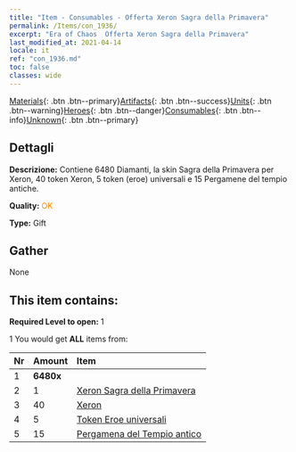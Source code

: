 ```yaml
---
title: "Item - Consumables - Offerta Xeron Sagra della Primavera"
permalink: /Items/con_1936/
excerpt: "Era of Chaos  Offerta Xeron Sagra della Primavera"
last_modified_at: 2021-04-14
locale: it
ref: "con_1936.md"
toc: false
classes: wide
---
```

 [Materials](/it/Items/){: .btn .btn--primary}[Artifacts](/it/Items/Artifacts/){: .btn .btn--success}[Units](/it/Items/Units/){: .btn .btn--warning}[Heroes](/it/Items/Heroes/){: .btn .btn--danger}[Consumables](/it/Items/Consumables/){: .btn .btn--info}[Unknown](/it/Items/Unknown/){: .btn .btn--primary}

## Dettagli
 **Descrizione:** Contiene 6480 Diamanti, la skin Sagra della Primavera per Xeron, 40 token Xeron, 5 token (eroe) universali e 15 Pergamene del tempio antiche.

 **Quality:** <span style="color: #FF8C00">OK</span>

 **Type:** Gift

## Gather

  None

## This item contains:

 **Required Level to open:** 1

 1 You would get **ALL** items  from:

  | Nr | Amount |     Item    |
  |:---|:-------|:------------|
  | 1 |  **6480x** | <i class="fas fa-gem"/> |  | 
  | 2 | 1 | [Xeron Sagra della Primavera](/it/Items/con_1063/) | 
  | 3 | 40 | [Xeron](/it/Items/her_383/) | 
  | 4 | 5 | [Token Eroe universali](/it/Items/her_358/) | 
  | 5 | 15 | [Pergamena del Tempio antico](/it/Items/con_697/) | 
